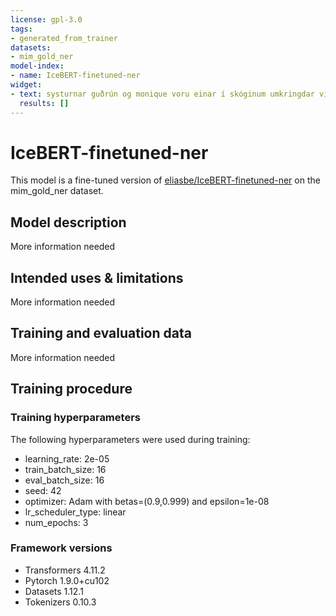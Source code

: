 ```yaml
---
license: gpl-3.0
tags:
- generated_from_trainer
datasets:
- mim_gold_ner
model-index:
- name: IceBERT-finetuned-ner
widget:
- text: systurnar guðrún og monique voru einar í skóginum umkringdar víði, eik og reyni með þá ósk að sameinast fjölskyldu sinni sem fór á mai thai og í bíó paradís að sjá jim carey leika í the eternal sunshine of the spotless mind.
  results: []
---
```


<!-- This model card has been generated automatically according to the information the Trainer had access to. You
should probably proofread and complete it, then remove this comment. -->

# IceBERT-finetuned-ner

This model is a fine-tuned version of [eliasbe/IceBERT-finetuned-ner](https://huggingface.co/eliasbe/IceBERT-finetuned-ner) on the mim_gold_ner dataset.

## Model description

More information needed

## Intended uses & limitations

More information needed

## Training and evaluation data

More information needed

## Training procedure

### Training hyperparameters

The following hyperparameters were used during training:
- learning_rate: 2e-05
- train_batch_size: 16
- eval_batch_size: 16
- seed: 42
- optimizer: Adam with betas=(0.9,0.999) and epsilon=1e-08
- lr_scheduler_type: linear
- num_epochs: 3

### Framework versions

- Transformers 4.11.2
- Pytorch 1.9.0+cu102
- Datasets 1.12.1
- Tokenizers 0.10.3
